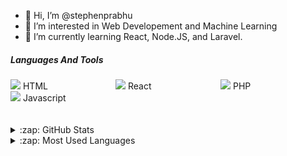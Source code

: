 - 👋 Hi, I’m @stephenprabhu
- 👀 I’m interested in Web Developement and Machine Learning
- 🌱 I’m currently learning React, Node.JS, and Laravel.

<h5>Languages And Tools </h5>
<div style="display:grid; grid-template-columns: 1fr 1fr 1fr">
 <div>
  <img src="https://img.icons8.com/dusk/64/000000/html-5.png"/> HTML
 </div>
  <div>
<img src="https://img.icons8.com/dusk/64/000000/react.png"/> React
 </div>
  <div>
<img src="https://img.icons8.com/dusk/64/000000/php-logo.png"/> PHP
 </div>
  <div>
<img src="https://img.icons8.com/dusk/64/000000/javascript.png"/> Javascript
 </div>
</div>



 
 
 <br />
<br />


<details>
  <summary>:zap: GitHub Stats</summary>

 ![Melroy's GitHub stats](https://github-readme-stats.vercel.app/api?username=stephenprabhu&count_private=true&show_icons=true&theme=tokyonight)

</details>

<details>
  <summary>:zap: Most Used Languages</summary>
  
[![Top Langs](https://github-readme-stats.vercel.app/api/top-langs/?username=stephenprabhu)](https://github.com/stephenprabhu/github-readme-stats)

 </details>

